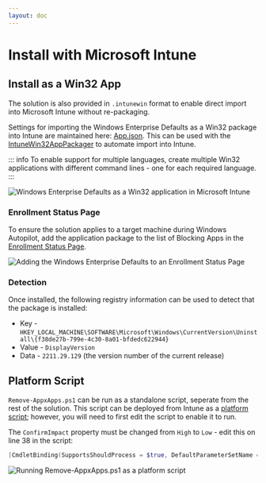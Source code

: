 ```yaml
---
layout: doc
---
```

# Install with Microsoft Intune

## Install as a Win32 App

The solution is also provided in `.intunewin` format to enable direct import into Microsoft Intune without re-packaging.

Settings for importing the Windows Enterprise Defaults as a Win32 package into Intune are maintained here: [App.json](https://github.com/aaronparker/defaults/blob/main/App.json). This can be used with the [IntuneWin32AppPackager](https://github.com/MSEndpointMgr/IntuneWin32AppPackager) to automate import into Intune.

::: info
To enable support for multiple languages, create multiple Win32 applications with different command lines - one for each required language.
:::

![Windows Enterprise Defaults as a Win32 application in Microsoft Intune](/assets/img/intuneapp.jpeg)

### Enrollment Status Page

To ensure the solution applies to a target machine during Windows Autopilot, add the application package to the list of Blocking Apps in the [Enrollment Status Page](https://learn.microsoft.com/autopilot/enrollment-status).

![Adding the Windows Enterprise Defaults to an Enrollment Status Page](/assets/img/enrollmentstatuspage.jpeg)

### Detection

Once installed, the following registry information can be used to detect that the package is installed:

* Key - `HKEY_LOCAL_MACHINE\SOFTWARE\Microsoft\Windows\CurrentVersion\Uninstall\{f38de27b-799e-4c30-8a01-bfdedc622944}`
* Value - `DisplayVersion`
* Data - `2211.29.129` (the version number of the current release)

## Platform Script

`Remove-AppxApps.ps1` can be run as a standalone script, seperate from the rest of the solution. This script can be deployed from Intune as a [platform script](https://learn.microsoft.com/intune/intune-service/apps/powershell-scripts); however, you will need to first edit the script to enable it to run.

The `ConfirmImpact` property must be changed from `High` to `Low` - edit this on line 38 in the script:

```powershell
[CmdletBinding(SupportsShouldProcess = $true, DefaultParameterSetName = "Default", ConfirmImpact = "Low")]
```

![Running Remove-AppxApps.ps1 as a platform script](/assets/img/platform-script.jpeg)
